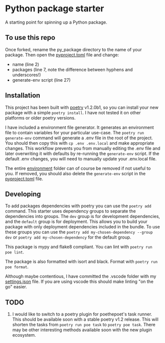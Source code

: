 # Python package starter

A starting point for spinning up a Python package.

## To use this repo

Once forked, rename the py_package directory to the name of your package. Then open the [pyproject.toml](pyproject.toml) file and change:

- name (line 2)
- packages (line 7, note the difference between hyphens and underscores!)
- generate-env script (line 27)

## Installation

This project has been built with [poetry](https://python-poetry.org/) v1.2.0b1, so you can install your new package with a simple `poetry install`. I have not tested it on other platforms or older poetry versions.

I have included a environment file generator. It generates an environment file to contain variables for your particular use-case. The `poetry run generate-env` command will generate a .env file in the root of the project. You should then copy this with `cp .env .env.local` and make appropriate changes. This workflow prevents you from manually editing the .env file and later overwriting it with defaults by re-running the `generate-env` script. If the default .env changes, you will need to manually update your .env.local file.

The entire [environment](py_package/environment/) folder can of course be removed if not useful to you. If removed, you should also delete the `generate-env` script in the [pyproject.toml](pyproject.toml) file.

## Developing

To add packages dependencies with poetry you can use the `poetry add` command. This starter uses dependency groups to separate the dependencies into groups. The `dev` group is for development dependencies, and the `default` group is for deployment. This allows you to build your package with only deployment dependencies included in the bundle. To use these groups you can use the `poetry add my-chosen-dependency --group dev` or `poetry add my-chosen-dependency` for the default group.

This package is mypy and flake8 compliant. You can lint with `poetry run poe lint`.

The package is also formatted with isort and black. Format with `poetry run poe format`.

Although maybe contentious, I have committed the .vscode folder with my [settings.json](.vscode/settings.json) file. If you are using vscode this should make linting "on the go" easier.

## TODO

1. I would like to switch to a poetry plugin for poethepoet's task runner. This should be available soon with a stable poetry v1.2 release. This will shorten the tasks from `poetry run poe task` to `poetry poe task`. There may be other interesting methods available soon with the new plugin ecosystem.
